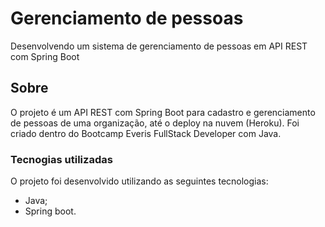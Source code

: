 # Gerenciamento de pessoas
Desenvolvendo um sistema de gerenciamento de pessoas em API REST com Spring Boot

##  Sobre
O projeto é um API REST com Spring Boot para cadastro e gerenciamento de  pessoas de uma organização, até o deploy na nuvem (Heroku). Foi criado dentro do Bootcamp Everis FullStack Developer com Java.

### Tecnogias utilizadas
O projeto foi desenvolvido utilizando as seguintes tecnologias:
- Java;
- Spring boot. 
